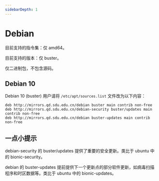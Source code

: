 ```yaml
---
sidebarDepth: 1
---
```

# Debian

目前支持的指令集：仅 amd64。

目前支持的版本：仅 buster。

仅二进制包，不包含源码。

## Debian 10
Debian 10 (buster) 用户请将 `/etc/apt/sources.list` 文件改为以下内容：

```
deb http://mirrors.qd.sdu.edu.cn/debian buster main contrib non-free
deb http://mirrors.qd.sdu.edu.cn/debian-security buster/updates main contrib non-free
deb http://mirrors.qd.sdu.edu.cn/debian buster-updates main contrib non-free
```

## 一点小提示
debian-security 的 buster/updates 提供了重要的安全更新。类比于 ubuntu 中的 bionic-security。

debian 的 buster-updates 提前提供下一个更新点的部分软件更新，如病毒扫描程序和时区数据等。类比于 ubuntu 中的 bionic-updates。
